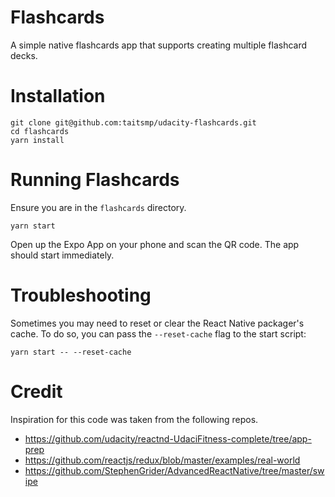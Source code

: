 # Flashcards

A simple native flashcards app that supports creating multiple flashcard decks.   

# Installation

```
git clone git@github.com:taitsmp/udacity-flashcards.git
cd flashcards
yarn install
```

# Running Flashcards

Ensure you are in the `flashcards` directory. 

```
yarn start
```

Open up the Expo App on your phone and scan the QR code.  The app should start immediately. 

# Troubleshooting

Sometimes you may need to reset or clear the React Native packager's cache. To do so, you can pass the `--reset-cache` flag to the start script:

```
yarn start -- --reset-cache
```

# Credit

Inspiration for this code was taken from the following repos.  

* https://github.com/udacity/reactnd-UdaciFitness-complete/tree/app-prep
* https://github.com/reactjs/redux/blob/master/examples/real-world
* https://github.com/StephenGrider/AdvancedReactNative/tree/master/swipe

